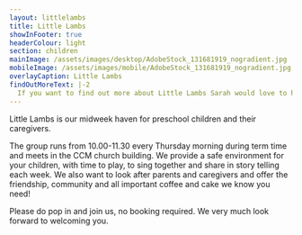 ```yaml
---
layout: littlelambs
title: Little Lambs
showInFooter: true
headerColour: light
section: children
mainImage: /assets/images/desktop/AdobeStock_131681919_nogradient.jpg
mobileImage: /assets/images/mobile/AdobeStock_131681919_nogradient.jpg
overlayCaption: Little Lambs
findOutMoreText: |-2
  If you want to find out more about Little Lambs Sarah would love to hear from you.
---
```

Little Lambs is our midweek haven for preschool children and their caregivers.

The group runs from 10.00-11.30 every Thursday morning during term time and meets in the CCM church building. We provide a safe environment for your children, with time to play, to sing together and share in story telling each week. We also want to look after parents and caregivers and offer the friendship, community and all important coffee and cake we know you need!

Please do pop in and join us, no booking required. We very much look forward to welcoming you.
